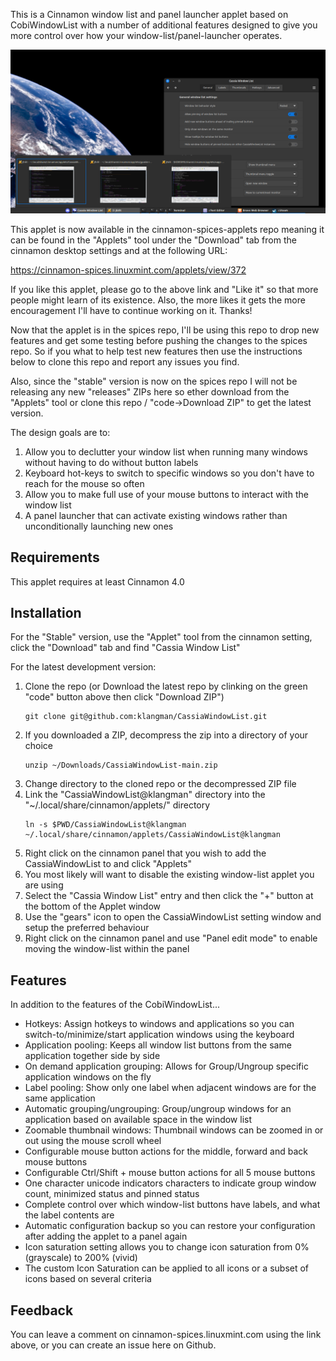 This is a Cinnamon window list and panel launcher applet based on CobiWindowList with a number of additional features
designed to give you more control over how your window-list/panel-launcher operates.

![screen shot](CassiaWindowList@klangman/screenshot.png)

This applet is now available in the cinnamon-spices-applets repo meaning it can be found in the "Applets" tool under
the "Download" tab from the cinnamon desktop settings and at the following URL:

https://cinnamon-spices.linuxmint.com/applets/view/372

If you like this applet, please go to the above link and "Like it" so that more people might learn of its existence.
Also, the more likes it gets the more encouragement I'll have to continue working on it.
Thanks!

Now that the applet is in the spices repo, I'll be using this repo to drop new features and get some testing before
pushing the changes to the spices repo. So if you what to help test new features then use the instructions below to
clone this repo and report any issues you find.

Also, since the "stable" version is now on the spices repo I will not be releasing any new "releases" ZIPs here so
ether download from the "Applets" tool or clone this repo / "code->Download ZIP" to get the latest version.

The design goals are to:

1. Allow you to declutter your window list when running many windows without having to do without button labels
2. Keyboard hot-keys to switch to specific windows so you don't have to reach for the mouse so often
3. Allow you to make full use of your mouse buttons to interact with the window list
4. A panel launcher that can activate existing windows rather than unconditionally launching new ones

## Requirements
This applet requires at least Cinnamon 4.0

## Installation
For the "Stable" version, use the "Applet" tool from the cinnamon setting, click the "Download" tab and find "Cassia Window List"

For the latest development version:
1. Clone the repo (or Download the latest repo by clinking on the green "code" button above then click "Download ZIP")
    ```
    git clone git@github.com:klangman/CassiaWindowList.git
    ```
2. If you downloaded a ZIP, decompress the zip into a directory of your choice
    ```
    unzip ~/Downloads/CassiaWindowList-main.zip
    ```
3. Change directory to the cloned repo or the decompressed ZIP file
4. Link the "CassiaWindowList@klangman" directory into the "~/.local/share/cinnamon/applets/" directory
    ```
    ln -s $PWD/CassiaWindowList@klangman ~/.local/share/cinnamon/applets/CassiaWindowList@klangman
    ```
5. Right click on the cinnamon panel that you wish to add the CassiaWindowList to and click "Applets"
6. You most likely will want to disable the existing window-list applet you are using
7. Select the "Cassia Window List" entry and then click the "+" button at the bottom of the Applet window
8. Use the "gears" icon to open the CassiaWindowList setting window and setup the preferred behaviour
9. Right click on the cinnamon panel and use "Panel edit mode" to enable moving the window-list within the panel

## Features
In addition to the features of the CobiWindowList...

 * Hotkeys: Assign hotkeys to windows and applications so you can switch-to/minimize/start application windows using the keyboard
 * Application pooling: Keeps all window list buttons from the same application together side by side
 * On demand application grouping: Allows for Group/Ungroup specific application windows on the fly
 * Label pooling: Show only one label when adjacent windows are for the same application
 * Automatic grouping/ungrouping: Group/ungroup windows for an application based on available space in the window list
 * Zoomable thumbnail windows: Thumbnail windows can be zoomed in or out using the mouse scroll wheel
 * Configurable mouse button actions for the middle, forward and back mouse buttons
 * Configurable Ctrl/Shift + mouse button actions for all 5 mouse buttons
 * One character unicode indicators characters to indicate group window count, minimized status and pinned status
 * Complete control over which window-list buttons have labels, and what the label contents are
 * Automatic configuration backup so you can restore your configuration after adding the applet to a panel again
 * Icon saturation setting allows you to change icon saturation from 0% (grayscale) to 200% (vivid)
 * The custom Icon Saturation can be applied to all icons or a subset of icons based on several criteria

 ## Feedback
You can leave a comment on cinnamon-spices.linuxmint.com using the link above, or you can create an issue here on Github.
